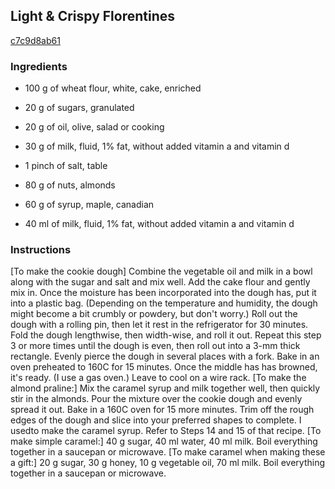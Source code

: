 ## Light & Crispy Florentines

[c7c9d8ab61](https://cookpad.com/us/recipes/144243-light-crispy-florentines)

### Ingredients

 - 100 g of wheat flour, white, cake, enriched

 - 20 g of sugars, granulated

 - 20 g of oil, olive, salad or cooking

 - 30 g of milk, fluid, 1% fat, without added vitamin a and vitamin d

 - 1 pinch of salt, table

 - 80 g of nuts, almonds

 - 60 g of syrup, maple, canadian

 - 40 ml of milk, fluid, 1% fat, without added vitamin a and vitamin d

### Instructions

[To make the cookie dough] Combine the vegetable oil and milk in a bowl along with the sugar and salt and mix well. Add the cake flour and gently mix in. Once the moisture has been incorporated into the dough has, put it into a plastic bag. (Depending on the temperature and humidity, the dough might become a bit crumbly or powdery, but don't worry.) Roll out the dough with a rolling pin, then let it rest in the refrigerator for 30 minutes. Fold the dough lengthwise, then width-wise, and roll it out. Repeat this step 3 or more times until the dough is even, then roll out into a 3-mm thick rectangle. Evenly pierce the dough in several places with a fork. Bake in an oven preheated to 160C for 15 minutes. Once the middle has has browned, it's ready. (I use a gas oven.) Leave to cool on a wire rack. [To make the almond praline:] Mix the caramel syrup and milk together well, then quickly stir in the almonds. Pour the mixture over the cookie dough and evenly spread it out. Bake in a 160C oven for 15 more minutes. Trim off the rough edges of the dough and slice into your preferred shapes to complete. I usedto make the caramel syrup. Refer to Steps 14 and 15 of that recipe. [To make simple caramel:] 40 g sugar, 40 ml water, 40 ml milk. Boil everything together in a saucepan or microwave. [To make caramel when making these a gift:] 20 g sugar, 30 g honey, 10 g vegetable oil, 70 ml milk. Boil everything together in a saucepan or microwave.